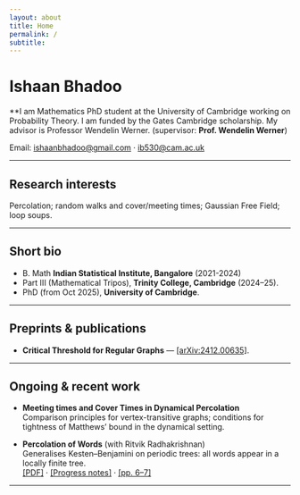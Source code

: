 ```yaml
---
layout: about
title: Home
permalink: /
subtitle:
---
```


<!-- Google tag (gtag.js) -->
<script async src="https://www.googletagmanager.com/gtag/js?id=G-7RJ3HTHB70"></script>
<script>
  window.dataLayer = window.dataLayer || [];
  function gtag(){dataLayer.push(arguments);}
  gtag('js', new Date());
  gtag('config', 'G-7RJ3HTHB70');
</script>

# Ishaan Bhadoo

**I am Mathematics PhD student at the University of Cambridge working on Probability Theory. I am funded by the Gates Cambridge scholarship. My advisor is Professor Wendelin Werner. 
(supervisor: **Prof. Wendelin Werner**)

Email: [ishaanbhadoo@gmail.com](mailto:ishaanbhadoo@gmail.com) · [ib530@cam.ac.uk](mailto:ib530@cam.ac.uk)

---

## Research interests
Percolation; random walks and cover/meeting times; Gaussian Free Field; loop soups.

---

## Short bio
- B. Math **Indian Statistical Institute, Bangalore** (2021-2024)
- Part III (Mathematical Tripos), **Trinity College, Cambridge** (2024–25).  
- PhD (from Oct 2025), **University of Cambridge**.

---

## Preprints & publications
- **Critical Threshold for Regular Graphs** — [[arXiv:2412.00635]](https://arxiv.org/abs/2412.00635).
---

## Ongoing & recent work
- **Meeting times and Cover Times in Dynamical Percolation**  
  Comparison principles for vertex-transitive graphs; conditions for tightness of Matthews’ bound in the dynamical setting.

- **Percolation of Words** (with Ritvik Radhakrishnan)  
  Generalises Kesten–Benjamini on periodic trees: all words appear in a locally finite tree.  
  [[PDF]](https://ishaan44.github.io/assets/pdf/Tree_Proof.pdf) · [[Progress notes]](https://ishaan44.github.io/assets/pdf/Percolation_of_Words.pdf) · [[pp. 6–7]](https://ishaan44.github.io/assets/pdf/Percolation_of_Words.pdf)

---
